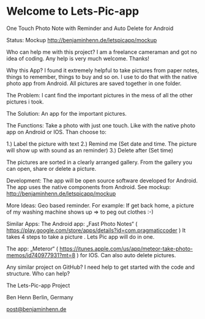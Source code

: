 Welcome to Lets-Pic-app
============

One Touch Photo Note with Reminder and Auto Delete for Android

Status: Mockup
http://benjaminhenn.de/letspicapp/mockup

Who can help me with this project? I am a freelance cameraman and got no idea of coding. Any help is very much welcome. Thanks!

Why this App? I found it extremely helpful to take pictures from paper notes, things to remember, things to buy and so on. I use to do that with the native photo app from Android. All pictures are saved together in one folder.

The Problem: I cant find the important pictures in the mess of all the other pictures i took.

The Solution: An app for the important pictures.

The Functions: Take a photo with just one touch. Like with the native photo app on Android or IOS.
Than choose to:

1.) Label the picture with text
2.) Remind me (Set date and time. The picture will show up with sound as an reminder)
3.) Delete after (Set time)

The pictures are sorted in a clearly arranged gallery. From the gallery you can open, share or delete a picture.

Development: The app will be open source software developed for Android. The app uses the native components from Android. See mockup: http://benjaminhenn.de/letspicapp/mockup

More Ideas: Geo based reminder. For example: If get back home, a picture of my washing machine shows up => to peg out clothes :-)

Similar Apps: The Android app: „Fast Photo Notes“ ( https://play.google.com/store/apps/details?id=com.pragmaticcoder ) It takes 4 steps to take a picture . Lets Pic app will do in one.

The app: „Meteror“ ( https://itunes.apple.com/us/app/meteor-take-photo-memos/id740977931?mt=8 ) for IOS. Can also auto delete pictures.

Any similar project on GitHub?
I need help to get started with the code and structure. Who can help?

The Lets-Pic-app Project

Ben Henn Berlin, Germany

post@benjaminhenn.de
